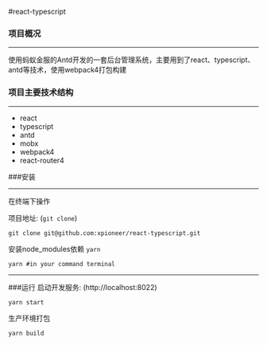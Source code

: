 #react-typescript

### 项目概况
***
使用蚂蚁金服的Antd开发的一套后台管理系统，主要用到了react、typescript、antd等技术，使用webpack4打包构建

### 项目主要技术结构

***
* react
* typescript
* antd
* mobx
* webpack4
* react-router4

###安装
***
在终端下操作

项目地址: (`git clone`)

```
git clone git@github.com:xpioneer/react-typescript.git
```

安装node_modules依赖 `yarn`

```
yarn #in your command terminal
```
***


###运行
启动开发服务: (http://localhost:8022)

```
yarn start
```

生产环境打包

```
yarn build
```



